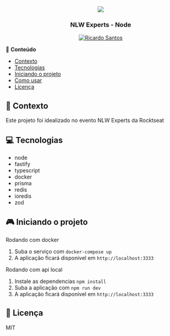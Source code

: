 <div align="center">
  <img src="https://upload.wikimedia.org/wikipedia/commons/thumb/d/d9/Node.js_logo.svg/2560px-Node.js_logo.svg.png">
  <h3>NLW Experts - Node</h3>
</div>

<p align="center">
    <a href="https://www.linkedin.com/in/ricardojeronymodossantos/">
      <img alt="Ricardo Santos" src="https://img.shields.io/badge/-Ricardo%20Santos-0390fc?style=flat&logo=Linkedin&logoColor=white&color=blue" />
   </a>
</p>

📍 **Conteúdo**

- [Contexto](#blue_book-contexto)
- [Tecnologias](#computer-tecnologias)
- [Iniciando o projeto](#video_game-iniciando-o-projeto)
- [Como usar](#beers-como-usar)
- [Licença](#page_with_curl-licença)

## :blue_book: Contexto

Este projeto foi idealizado no evento NLW Experts da Rocktseat

## :computer: Tecnologias

- node
- fastify
- typescript
- docker
- prisma
- redis
- ioredis
- zod


## :video_game: Iniciando o projeto

Rodando com docker

1. Suba o serviço com `docker-compose up`
2. A aplicação ficará disponivel em `http://localhost:3333`

Rodando com api local

1. Instale as dependencias `npm install`
2. Suba a aplicação com `npm run dev`
3. A aplicação ficará disponivel em `http://localhost:3333`

## :page_with_curl: Licença

MIT
